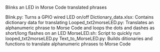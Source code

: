 Blinks an LED in Morse Code translated phrases

Blink.py: Turns a GPIO wired LED on/off
Dictionary_data.xlsx: Contains dictionary data for translating
Looped_txt2morseLED.py: Translates an alphanumeric phrase to Morse Code and loops the dots and dashes as short/long flashes on an LED
MorseLED.sh: Script to quickly run looped_txt2morseLED.py
Text_to_MorseLED.py: Builds ditionaries and functions to translate alphanumeric phrases to Morse Code
